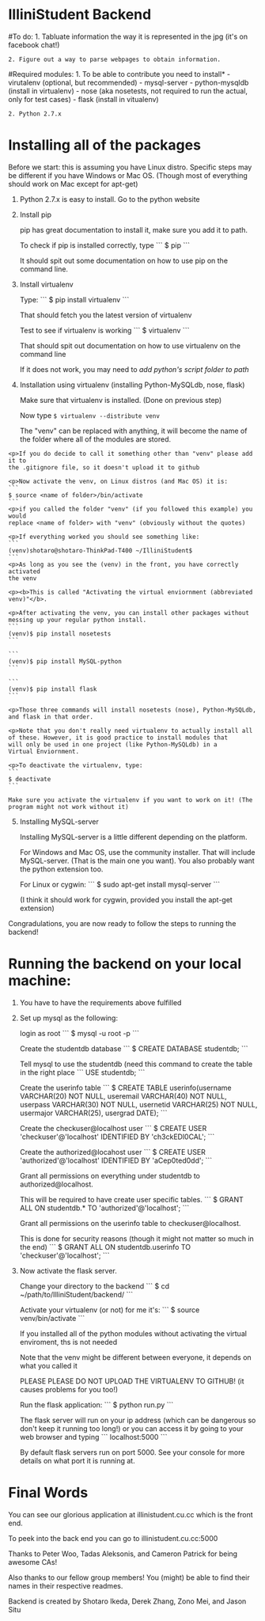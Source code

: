 # IlliniStudent Backend
#To do:
    1. Tabluate information the way it is represented in the jpg (it's on facebook chat!)

    2. Figure out a way to parse webpages to obtain information.

#Required modules:
    1. To be able to contribute you need to install*
       - virutalenv (optional, but recommended)
       - mysql-server
       - python-mysqldb (install in virtualenv)
       - nose (aka nosetests, not required to run the actual, only for test cases)
       - flask (install in vitualenv)

    2. Python 2.7.x

# Installing all of the packages
  <p>Before we start: this is assuming you have Linux distro. Specific steps may be different if you have Windows or Mac OS. (Though most of everything should work on Mac except for apt-get)

  1. Python 2.7.x is easy to install. Go to the python website

  2. Install pip
     <p>pip has great documentation to install it, make sure you add it to path.
     <p>To check if pip is installed correctly, type
     ```
     $ pip
     ```
     <p>It should spit out some documentation on how to use pip on the command line.

  3. Install virtualenv
     <p>Type:
     ```
     $ pip install virtualenv
     ```
     <p>That should fetch you the latest version of virtualenv

     <p>Test to see if virtualenv is working
     ```
     $ virtualenv
     ```
     <p>That should spit out documentation on how to use virtualenv on the command line
     <p>If it does not work, you may need to <em>add python's script folder to path</em>
     
  4. Installation using virtualenv (installing Python-MySQLdb, nose, flask)
    <p>Make sure that virtualenv is installed. (Done on previous step)
    <p>Now type
    ```
    $ virtualenv --distribute venv
    ```
    <p>The "venv" can be replaced with anything, it will become the name of the
    folder where all of the modules are stored.

    <p>If you do decide to call it something other than "venv" please add it to
    the .gitignore file, so it doesn't upload it to github

    <p>Now activate the venv, on Linux distros (and Mac OS) it is:
    ```
    $ source <name of folder>/bin/activate
    ```
    <p>if you called the folder "venv" (if you followed this example) you would
    replace <name of folder> with "venv" (obviously without the quotes)

    <p>If everything worked you should see something like:
    ```
    (venv)shotaro@shotaro-ThinkPad-T400 ~/IlliniStudent$
    ```
    <p>As long as you see the (venv) in the front, you have correctly activated
    the venv

    <p><b>This is called "Activating the virtual enviornment (abbreviated
    venv)"</b>.

    <p>After activating the venv, you can install other packages without
    messing up your regular python install.
    ```
    (venv)$ pip install nosetests
    ```

    ```
    (venv)$ pip install MySQL-python
    ```

    ```
    (venv)$ pip install flask
    ```

    <p>Those three commands will install nosetests (nose), Python-MySQLdb,
    and flask in that order.

    <p>Note that you don't really need virtualenv to actually install all
    of these. However, it is good practice to install modules that
    will only be used in one project (like Python-MySQLdb) in a
    Virtual Enviornment.

    <p>To deactivate the virtualenv, type:
    ```
    $ deactivate
    ```

    Make sure you activate the virtualenv if you want to work on it! (The program might not work without it)

  5. Installing MySQL-server
     <p>Installing MySQL-server is a little different depending on
     the platform.

     <p>For Windows and Mac OS, use the community installer.
     That will include MySQL-server. (That is the main one
     you want). You also probably want the python extension
     too.

     <p>For Linux or cygwin:
     ```
     $ sudo apt-get install mysql-server
     ```
     <p>(I think it should work for cygwin, provided you install
     the apt-get extension)

<p>Congradulations, you are now ready to follow the steps to running the backend!
    
# Running the backend on your local machine:
1. You have to have the requirements above fulfilled
2. Set up mysql as the following:

   <p>login as root
   ```
   $ mysql -u root -p
   ```
   
   <p>Create the studentdb database
   ```
   $ CREATE DATABASE studentdb;
   ```
   
   <p>Tell mysql to use the studentdb (need this command to create the table in the right place
   ```
   USE studentdb;
   ```
   
   <p>Create the userinfo table
   ```
   $ CREATE TABLE userinfo(username VARCHAR(20) NOT NULL, useremail VARCHAR(40) NOT NULL, userpass VARCHAR(30) NOT NULL, usernetid VARCHAR(25) NOT NULL, usermajor VARCHAR(25), usergrad DATE);
   ```
   
   <p>Create the checkuser@localhost user
   ```
   $ CREATE USER 'checkuser'@'localhost' IDENTIFIED BY 'ch3ckEDl0CAL';
   ```
   
   <p>Create the authorized@locahost user
   ```
   $ CREATE USER 'authorized'@'localhost' IDENTIFIED BY 'aCep0ted0dd';
   ```
   
   <p>Grant all permissions on everything under studentdb to authorized@localhost.
   <p>This will be required to have create user specific tables.
   ```
   $ GRANT ALL ON studentdb.* TO 'authorized'@'localhost';
   ```
   
   <p>Grant all permissions on the userinfo table to checkuser@localhost.
   <p>This is done for security reasons (though it might not matter so much in the end)
   ```
   $ GRANT ALL ON studentdb.userinfo TO 'checkuser'@'localhost';
   ```

3. Now activate the flask server.

   <p>Change your directory to the backend
   ```
   $ cd ~/path/to/IlliniStudent/backend/
   ```
   
   <p>Activate your virtualenv (or not) for me it's:
   ```
   $ source venv/bin/activate
   ```
   <p>If you installed all of the python modules without activating the virtual enviroment, ths is not needed
   <p>Note that the venv might be different between everyone, it depends on what you called it
   <p>PLEASE PLEASE DO NOT UPLOAD THE VIRTUALENV TO GITHUB! (it causes problems for you too!)

   <p>Run the flask application: 
   ```
   $ python run.py
   ```
   <p>The flask server will run on your ip address (which can be dangerous so don't keep it running too long!) or you can access it by going to your web browser and typing
   ```
   localhost:5000
   ```
   <p>By default flask servers run on port 5000. See your console for more details on what port it is running at.


# Final Words
  <p>You can see our glorious application at illinistudent.cu.cc which is the front end.
  <p>To peek into the back end you can go to illinistudent.cu.cc:5000

  <p>Thanks to Peter Woo, Tadas Aleksonis, and Cameron Patrick for being
  awesome CAs!

  <p>Also thanks to our fellow group members! You (might) be able to find their names in their respective readmes.

  <p>Backend is created by Shotaro Ikeda, Derek Zhang, Zono Mei, and Jason Situ
  
